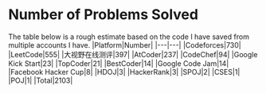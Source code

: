 # Number of Problems Solved
The table below is a rough estimate based on the code I have saved from multiple accounts I have.
|Platform|Number|
|---|---|
|Codeforces|730|
|LeetCode|555|
|大视野在线测评|397|
|AtCoder|237|
|CodeChef|94|
|Google Kick Start|23|
|TopCoder|21|
|BestCoder|14|
|Google Code Jam|14|
|Facebook Hacker Cup|8|
|HDOJ|3|
|HackerRank|3|
|SPOJ|2|
|CSES|1|
|POJ|1|
|Total|2103|
